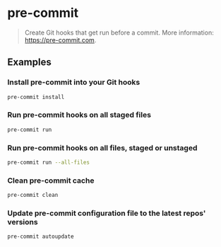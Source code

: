 # pre-commit

> Create Git hooks that get run before a commit. More information: <https://pre-commit.com>.

## Examples

### Install pre-commit into your Git hooks

```bash
pre-commit install
```

### Run pre-commit hooks on all staged files

```bash
pre-commit run
```

### Run pre-commit hooks on all files, staged or unstaged

```bash
pre-commit run --all-files
```

### Clean pre-commit cache

```bash
pre-commit clean
```

### Update pre-commit configuration file to the latest repos' versions

```bash
pre-commit autoupdate
```
